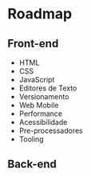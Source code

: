 Roadmap
==========

Front-end
----------

- HTML
- CSS
- JavaScript
- Editores de Texto
- Versionamento
- Web Mobile
- Performance
- Acessibilidade
- Pre-processadores
- Tooling


Back-end
----------
